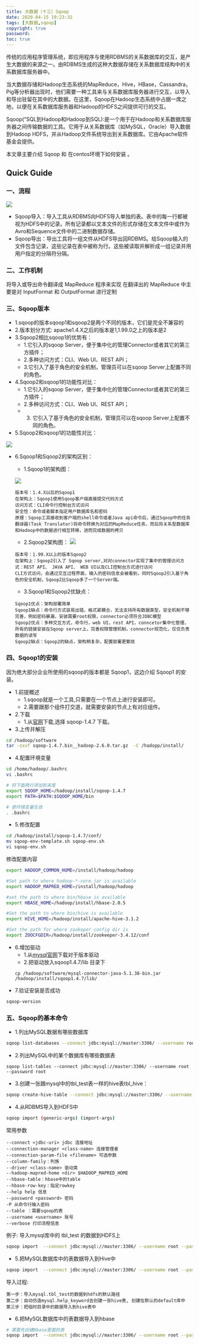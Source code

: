 ```yaml
---
title: 大数据（十三）Sqoop
date: 2020-04-15 19:23:32
tags: [大数据,sqoop]
copyright: true
password:
toc: true
---
```


传统的应用程序管理系统，即应用程序与使用RDBMS的关系数据库的交互，是产生大数据的来源之一。由RDBMS生成的这种大数据存储在关系数据库结构中的关系数据库服务器中。

当大数据存储和Hadoop生态系统的MapReduce，Hive，HBase，Cassandra，Pig等分析器出现时，他们需要一种工具来与关系数据库服务器进行交互，以导入和导出驻留在其中的大数据。在这里，Sqoop在Hadoop生态系统中占据一席之地，以便在关系数据库服务器和Hadoop的HDFS之间提供可行的交互。

Sqoop(“SQL到Hadoop和Hadoop到SQL):是一个用于在Hadoop和关系数据库服务器之间传输数据的工具。它用于从关系数据库（如MySQL，Oracle）导入数据到Hadoop HDFS，并从Hadoop文件系统导出到关系数据库。它由Apache软件基金会提供。

本文章主要介绍 Sqoop 和 在centos环境下如何安装 。

<!--more-->

## Quick Guide

###  一、流程

![](/image/大数据13/大数据13_001.png)

- Sqoop导入：导入工具从RDBMS向HDFS导入单独的表。表中的每一行都被视为HDFS中的记录。所有记录都以文本文件的形式存储在文本文件中或作为Avro和Sequence文件中的二进制数据存储。
- Sqoop导出：导出工具将一组文件从HDFS导出回RDBMS。给Sqoop输入的文件包含记录，这些记录在表中被称为行。这些被读取并解析成一组记录并用用户指定的分隔符分隔。


### 二、工作机制

将导入或导出命令翻译成 MapReduce 程序来实现 在翻译出的 MapReduce 中主要是对 InputFormat 和 OutputFormat 进行定制

### 三、Sqoop版本

- 1.sqoop的版本sqoop1和sqoop2是两个不同的版本，它们是完全不兼容的
- 2.版本划分方式: apache1.4.X之后的版本是1,1.99.0之上的版本是2
- 3.Sqoop2相比sqoop1的优势有：
	- 1.它引入的sqoop Server，便于集中化的管理Connector或者其它的第三方插件；
	- 2.多种访问方式：CLI、Web UI、REST API；
	- 3.它引入了基于角色的安全机制，管理员可以在sqoop Server上配置不同的角色。
- 4.Sqoop2和sqoop1的功能性对比：
	- 1.它引入的sqoop Server，便于集中化的管理Connector或者其它的第三方插件；
	- 2.多种访问方式：CLI、Web UI、REST API；
	- 3. 它引入了基于角色的安全机制，管理员可以在sqoop Server上配置不同的角色。
- 5.Sqoop2和sqoop1的功能性对比：

![](/image/大数据13/大数据13_002.png)


- 6.Sqoop1和Sqoop2的架构区别：
	- 1.Sqoop1的架构图：

	![](/image/大数据13/大数据13_003.png)
    ```
    版本号：1.4.X以后的Sqoop1
    在架构上：Sqoop1使用Sqoop客户端直接提交代码方式
    访问方式：CLI命令行控制台方式访问
    安全性：命令或者脚本指定用户数据库名和密码
    原理：Sqoop工具接收到客户端的shell命令或者Java api命令后，通过Sqoop中的任务翻译器(Task Translator)将命令转换为对应的MapReduce任务，而后将关系型数据库和Hadoop中的数据进行相互转移，进而完成数据的拷贝
    ```
	- 2.Sqoop2架构图：
	![](/image/大数据13/大数据13_004.png)
    
    ```
	版本号：1.99.X以上的版本Sqoop2   
	在架构上：Sqoop2引入了 Sqoop server,对对connector实现了集中的管理访问方式：REST API、 JAVA API、 WEB UI以及CLI控制台方式进行访问    
    CLI方式访问，会通过交互过程界面，输入的密码信息会被看到，同时Sqoop2引入基亍角色的安全机制，Sqoop2比Sqoop多了一个Server端。
    ```
    - 3.Sqoop1和Sqoop2优缺点：
    ```
    Sqoop1优点：架构部署简单
    Sqoop1缺点：命令行方式容易出错，格式紧耦合，无法支持所有数据类型，安全机制不够完善，例如密码暴漏，安装需要root权限，connector必须符合JDBC模型
    Sqoop2优点：多种交互方式，命令行，web UI，rest API，conncetor集中化管理，所有的链接安装在Sqoop server上，完善权限管理机制，connector规范化，仅仅负责数据的读写
    Sqoop2缺点：Sqoop2的缺点，架构稍复杂，配置部署更繁琐
    ```

### 四、Sqoop1的安装

因为绝大部分企业所使用的sqoop的版本都是 Sqoop1，这边介绍 Sqoop1 的安装。

- 1.前提概述
	- 1.sqoop就是一个工具,只需要在一个节点上进行安装即可。
	- 2.需要跟那个组件打交道，就需要安装的节点上有对应组件。
- 2.下载
	- 1.从[官网](http://sqoop.apache.org/)下载,选择 sqoop-1.4.7 下载。
- 3.上传并解压
```bash
cd /hadoop/software
tar -zxvf sqoop-1.4.7.bin__hadoop-2.6.0.tar.gz  -C /hadopp/install/
```

- 4.配置环境变量
```bash
cd /home/hadoop/.bashrc
vi .bashrc

# 将下面两行添加到末尾
export SQOOP_HOME=/hadoop/install/sqoop-1.4.7
export PATH=$PATH:$SQOOP_HOME/bin

# 使环境变量生效
. .bashrc
```


- 5.修改配置
```bash
cd /hadoop/install/sqoop-1.4.7/conf/
mv sqoop-env-template.sh sqoop-env.sh
vi sqoop-env.sh
```
修改配置内容
```bash
export HADOOP_COMMON_HOME=/install/hadoop/hadoop

#Set path to where hadoop-*-core.jar is available
export HADOOP_MAPRED_HOME=/install/hadoop/hadoop

#set the path to where bin/hbase is available
export HBASE_HOME=/hadoop/install/hbase-2.0.5

#Set the path to where bin/hive is available
export HIVE_HOME=/hadoop/install/apache-hive-3.1.2

#Set the path for where zookeper config dir is
export ZOOCFGDIR=/hadoop/install/zookeeper-3.4.12/conf
```

- 6.增加驱动
	- 1.从[mysql官网](https://downloads.mysql.com/archives/c-j/)下载对于版本驱动
	- 2.把驱动放入sqoop1.4.7/lib 目录下
    ```
    cp /hadoop/software/mysql-connector-java-5.1.38-bin.jar /hadoop/install/sqoop1.4.7/lib/
    ```
- 7.验证安装是否成功
```bash
sqoop-version
```

### 五、Sqoop的基本命令

- 1.列出MySQL数据有哪些数据库

```bash
sqoop list-databases --connect jdbc:mysql://master:3306/ --username root --password root
```

- 2.列出MySQL中的某个数据库有哪些数据表
```
sqoop list-tables --connect jdbc:mysql://master:3306/ --username root --password root
```

- 3.创建一张跟mysql中的tbl_test表一样的hive表tbl_hive：

```bash
sqoop create-hive-table --connect jdbc:mysql://master:3306/ --username root --password root  --table tbl_test  --hive-table tbl_hive
```

- 4.从RDBMS导入到HDFS中

```bash
sqoop import (generic-args) (import-args)
```
常用参数
```
--connect <jdbc-uri> jdbc 连接地址
--connection-manager <class-name> 连接管理者
--connection-param-file <filename> 可选参数
--column-family：列族
--driver <class-name> 驱动类
--hadoop-mapred-home <dir> $HADOOP_MAPRED_HOME
--hbase-table：hbase中的table
--hbase-row-key：指定rowkey
--help help 信息
--password <password> 密码
-P 从命令行输入密码
--table ：需要sqoop的表
--username <username> 账号
--verbose 打印流程信息
```

例子: 导入mysql库中的 tbl_test 的数据到HDFS上

```bash
sqoop import  --connect jdbc:mysql://master:3306/ --username root --password root  --table tbl_test  -m 1
```

- 5.把MySQL数据库中的表数据导入到Hive中

```bash
sqoop import  --connect jdbc:mysql://master:3306/ --username root --password root  --table tbl_test --hive-import -m 1
```

导入过程:

```
第一步：导入mysql.tbl_test的数据到hdfs的默认路径
第二步：自动仿造mysql.help_keyword去创建一张hive表, 创建在默认的default库中
第三步：把临时目录中的数据导入到hive表中
```


- 6.把MySQL数据库中的表数据导入到hbase

```bash
# 需要先创建Hbase里面的表
sqoop import  --connect jdbc:mysql://master:3306/ --username root --password root  --table tbl_test --hbase-table tbl_hbase --column-family person --hbase-row-key tbl_hbase_key
```
